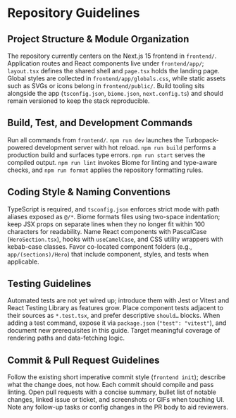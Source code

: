 # Repository Guidelines

## Project Structure & Module Organization
The repository currently centers on the Next.js 15 frontend in `frontend/`. Application routes and React components live under `frontend/app/`; `layout.tsx` defines the shared shell and `page.tsx` holds the landing page. Global styles are collected in `frontend/app/globals.css`, while static assets such as SVGs or icons belong in `frontend/public/`. Build tooling sits alongside the app (`tsconfig.json`, `biome.json`, `next.config.ts`) and should remain versioned to keep the stack reproducible.

## Build, Test, and Development Commands
Run all commands from `frontend/`. `npm run dev` launches the Turbopack-powered development server with hot reload. `npm run build` performs a production build and surfaces type errors. `npm run start` serves the compiled output. `npm run lint` invokes Biome for linting and type-aware checks, and `npm run format` applies the repository formatting rules.

## Coding Style & Naming Conventions
TypeScript is required, and `tsconfig.json` enforces strict mode with path aliases exposed as `@/*`. Biome formats files using two-space indentation; keep JSX props on separate lines when they no longer fit within 100 characters for readability. Name React components with PascalCase (`HeroSection.tsx`), hooks with `useCamelCase`, and CSS utility wrappers with kebab-case classes. Favor co-located component folders (e.g., `app/(sections)/Hero`) that include component, styles, and tests when applicable.

## Testing Guidelines
Automated tests are not yet wired up; introduce them with Jest or Vitest and React Testing Library as features grow. Place component tests adjacent to their sources as `*.test.tsx`, and prefer descriptive `should…` blocks. When adding a test command, expose it via `package.json` (`"test": "vitest"`), and document new prerequisites in this guide. Target meaningful coverage of rendering paths and data-fetching logic.

## Commit & Pull Request Guidelines
Follow the existing short imperative commit style (`frontend init`); describe what the change does, not how. Each commit should compile and pass linting. Open pull requests with a concise summary, bullet list of notable changes, linked issue or ticket, and screenshots or GIFs when touching UI. Note any follow-up tasks or config changes in the PR body to aid reviewers.
